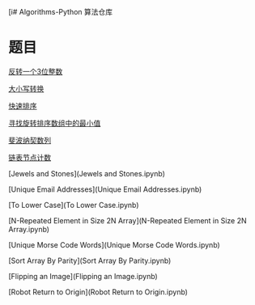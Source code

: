 [i# Algorithms-Python
算法仓库

# 题目
[反转一个3位整数](反转一个3位整数.markdown)

[大小写转换](大小写转换.markdown)

[快速排序](快速排序.markdown)

[寻找旋转排序数组中的最小值](寻找旋转排序数组中的最小值.markdown)

[斐波纳契数列](斐波纳契数列.markdown)

[链表节点计数](链表节点计数.markdown)

[Jewels and Stones](Jewels and Stones.ipynb)

[Unique Email Addresses](Unique Email Addresses.ipynb)

[To Lower Case](To Lower Case.ipynb)

[N-Repeated Element in Size 2N Array](N-Repeated Element in Size 2N Array.ipynb)

[Unique Morse Code Words](Unique Morse Code Words.ipynb)

[Sort Array By Parity](Sort Array By Parity.ipynb)

[Flipping an Image](Flipping an Image.ipynb)

[Robot Return to Origin](Robot Return to Origin.ipynb)



